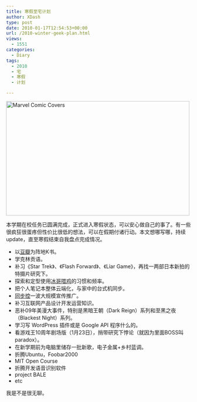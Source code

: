 ```yaml
---
title: 寒假至宅计划
author: XDash
type: post
date: 2010-01-17T12:54:53+00:00
url: /2010-winter-geek-plan.html
views:
  - 1551
categories:
  - Diary
tags:
  - 2010
  - 宅
  - 寒假
  - 计划

---
```

<img loading="lazy" decoding="async" class="alignnone size-full wp-image-2479" title="Marvel Comic Covers" src="http://www.fanbing.net/wp-content/uploads/2010/01/fe6ffe7e-e0a9-40af-82a1-c072541f2f6e.jpg" alt="Marvel Comic Covers" width="500" height="312" srcset="http://xdash.one/wp-content/uploads/2010/01/fe6ffe7e-e0a9-40af-82a1-c072541f2f6e.jpg 500w, http://xdash.one/wp-content/uploads/2010/01/fe6ffe7e-e0a9-40af-82a1-c072541f2f6e-300x187.jpg 300w" sizes="(max-width: 500px) 100vw, 500px" />

本学期在校任务已圆满完成，正式进入寒假状态，可以安心做自己的事了。有一些很疯狂很蛋疼但性价比很低的想法，可以在假期付诸行动。本文想哪写哪，持续update，直至寒假结束自我盘点完成情况。

  * 以<a href="http://www.douban.com/people/xdash/" target="_blank">豆瓣</a>为阵地K书。
  * 学克林贡语。
  * 补习《Star Trek》、《Flash Forward》、《Liar Game》，再找一两部日本新拍的特摄片研究下。
  * 探索和定型使用<a href="http://www.fanbing.net/wiki" target="_blank">冰哥喂鸡</a>的习惯和频率。
  * 把个人笔记本整体云端化，与家中的台式机同步。
  * <a href="http://www.syncoo.com" target="_blank">同步控</a>一波大规模宣传推广。
  * 补习互联网产品设计开发运营知识。
  * 恶补09年美漫大事件，特别是黑暗王朝（Dark Reign）系列和至黑之夜（Blackest Night）系列。
  * 学习写 WordPress 插件或是 Google API 程序什么的。
  * 看游戏王10周年剧场版（1月23日），捎带研究下悖论（就因为里面BOSS叫paradox）。
  * 在新学期前为电脑里储存一批新歌，电子金属+乡村蓝调。
  * 折腾Ubuntu，Foobar2000
  * MIT Open Course
  * 折腾开发语音识别软件
  * project BALE
  * etc

我是不是很无聊。